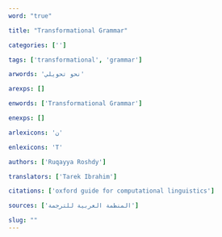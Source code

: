 ```yaml
---
word: "true"

title: "Transformational Grammar"

categories: ['']

tags: ['transformational', 'grammar']

arwords: 'نحو تحويلي'

arexps: []

enwords: ['Transformational Grammar']

enexps: []

arlexicons: 'ن'

enlexicons: 'T'

authors: ['Ruqayya Roshdy']

translators: ['Tarek Ibrahim']

citations: ['oxford guide for computational linguistics']

sources: ['المنظمة العربية للترجمة']

slug: ""
---
```

